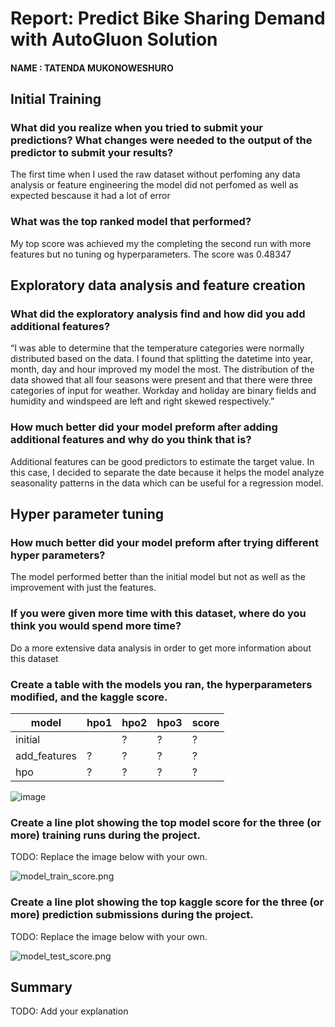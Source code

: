 # Report: Predict Bike Sharing Demand with AutoGluon Solution
#### NAME : TATENDA MUKONOWESHURO

## Initial Training
### What did you realize when you tried to submit your predictions? What changes were needed to the output of the predictor to submit your results?
The first time when I used the raw dataset without perfoming any data analysis or feature engineering the model did not perfomed as well as expected bescause it had a lot of error

### What was the top ranked model that performed?
My top score was achieved my the completing the second run with more features but no tuning og hyperparameters. The score was  0.48347

## Exploratory data analysis and feature creation
### What did the exploratory analysis find and how did you add additional features?
“I was able to determine that the temperature categories were normally distributed based on the data. I found that splitting the datetime into year, month, day and hour improved my model the most. The distribution of the data showed that all four seasons were present and that there were three categories of input for weather. Workday and holiday are binary fields and humidity and windspeed are left and right skewed respectively.”

### How much better did your model preform after adding additional features and why do you think that is?
Additional features can be good predictors to estimate the target value. In this case, I decided to separate the date because it helps the model analyze seasonality patterns in the data which can be useful for a regression model.

## Hyper parameter tuning
### How much better did your model preform after trying different hyper parameters?
The model performed better than the initial model but not as well as the improvement with just the features.

### If you were given more time with this dataset, where do you think you would spend more time?
Do a more extensive data analysis in order to get more information about this dataset

### Create a table with the models you ran, the hyperparameters modified, and the kaggle score.
|model|hpo1|hpo2|hpo3|score|
|--|--|--|--|--|
|initial||?|?|?|
|add_features|?|?|?|?|
|hpo|?|?|?|?|
![image](https://github.com/Tatenda1112/bike_sharing_demand/assets/102743794/cc08e816-fb2b-4c73-bd17-8dabbd269426)


### Create a line plot showing the top model score for the three (or more) training runs during the project.

TODO: Replace the image below with your own.

![model_train_score.png](img/model_train_score.png)

### Create a line plot showing the top kaggle score for the three (or more) prediction submissions during the project.

TODO: Replace the image below with your own.

![model_test_score.png](img/model_test_score.png)

## Summary
TODO: Add your explanation
